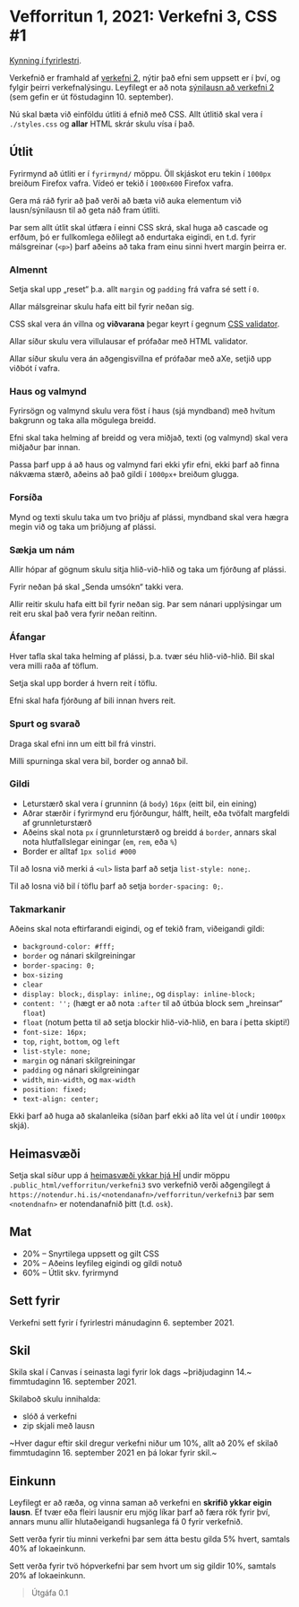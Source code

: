 
# Vefforritun 1, 2021: Verkefni 3, CSS #1

[Kynning í fyrirlestri](https://youtu.be/_q1B4EHQzgQ).

Verkefnið er framhald af [verkefni 2](https://github.com/vefforritun/vef1-2021-v2), nýtir það efni sem uppsett er í því, og fylgir þeirri verkefnalýsingu. Leyfilegt er að nota [sýnilausn að verkefni 2](https://github.com/vefforritun/vef1-2021-v2-synilausn) (sem gefin er út föstudaginn 10. september).

Nú skal bæta við einföldu útliti á efnið með CSS. Allt útlitið skal vera í `./styles.css` og **allar** HTML skrár skulu vísa í það.

## Útlit

Fyrirmynd að útliti er í `fyrirmynd/` möppu. Öll skjáskot eru tekin í `1000px` breiðum Firefox vafra. Vídeó er tekið í `1000x600` Firefox vafra.

Gera má ráð fyrir að það verði að bæta við auka elementum við lausn/sýnilausn til að geta náð fram útliti.

Þar sem allt útlit skal útfæra í einni CSS skrá, skal huga að cascade og erfðum, þó er fullkomlega eðlilegt að endurtaka eigindi, en t.d. fyrir málsgreinar (`<p>`) þarf aðeins að taka fram einu sinni hvert margin þeirra er.

### Almennt

Setja skal upp „reset“ þ.a. allt `margin` og `padding` frá vafra sé sett í `0`.

Allar málsgreinar skulu hafa eitt bil fyrir neðan sig.

CSS skal vera án villna og **viðvarana** þegar keyrt í gegnum [CSS validator](https://jigsaw.w3.org/css-validator/).

Allar síður skulu vera villulausar ef prófaðar með HTML validator.

Allar síður skulu vera án aðgengisvillna ef prófaðar með aXe, setjið upp viðbót í vafra.

### Haus og valmynd

Fyrirsögn og valmynd skulu vera föst í haus (sjá myndband) með hvítum bakgrunn og taka alla mögulega breidd.

Efni skal taka helming af breidd og vera miðjað, texti (og valmynd) skal vera miðjaður þar innan.

Passa þarf upp á að haus og valmynd fari ekki yfir efni, ekki þarf að finna nákvæma stærð, aðeins að það gildi í `1000px+` breiðum glugga.

### Forsíða

Mynd og texti skulu taka um tvo þriðju af plássi, myndband skal vera hægra megin við og taka um þriðjung af plássi.

### Sækja um nám

Allir hópar af gögnum skulu sitja hlið-við-hlið og taka um fjórðung af plássi.

Fyrir neðan þá skal „Senda umsókn“ takki vera.

Allir reitir skulu hafa eitt bil fyrir neðan sig. Þar sem nánari upplýsingar um reit eru skal það vera fyrir neðan reitinn.

### Áfangar

Hver tafla skal taka helming af plássi, þ.a. tvær séu hlið-við-hlið. Bil skal vera milli raða af töflum.

Setja skal upp border á hvern reit í töflu.

Efni skal hafa fjórðung af bili innan hvers reit.

### Spurt og svarað

Draga skal efni inn um eitt bil frá vinstri.

Milli spurninga skal vera bil, border og annað bil.

### Gildi

* Leturstærð skal vera í grunninn (á `body`) `16px` (eitt bil, ein eining)
* Aðrar stærðir í fyrirmynd eru fjórðungur, hálft, heilt, eða tvöfalt margfeldi af grunnleturstærð
* Aðeins skal nota `px` í grunnleturstærð og breidd á `border`, annars skal nota hlutfallslegar einingar (`em`, `rem`, eða `%`)
* Border er alltaf `1px solid #000`

Til að losna við merki á `<ul>` lista þarf að setja `list-style: none;`.

Til að losna við bil í töflu þarf að setja `border-spacing: 0;`.

### Takmarkanir

Aðeins skal nota eftirfarandi eigindi, og ef tekið fram, viðeigandi gildi:

* `background-color: #fff;`
* `border` og nánari skilgreiningar
* `border-spacing: 0;`
* `box-sizing`
* `clear`
* `display: block;`, `display: inline;`,  og `display: inline-block;`
* `content: '';` (hægt er að nota `:after` til að útbúa block sem „hreinsar“ `float`)
* `float` (notum þetta til að setja blockir hlið-við-hlið, en bara í þetta skipti!)
* `font-size: 16px;`
* `top`, `right`, `bottom`, og `left`
* `list-style: none;`
* `margin` og nánari skilgreiningar
* `padding` og nánari skilgreiningar
* `width`, `min-width`, og `max-width`
* `position: fixed;`
* `text-align: center;`

Ekki þarf að huga að skalanleika (síðan þarf ekki að líta vel út í undir `1000px` skjá).

## Heimasvæði

Setja skal síður upp á [heimasvæði ykkar hjá HÍ](https://uts.hi.is/node/155) undir möppu `.public_html/vefforritun/verkefni3` svo verkefnið verði aðgengilegt á `https://notendur.hi.is/<notendanafn>/vefforritun/verkefni3` þar sem `<notendnafn>` er notendanafnið þitt (t.d. `osk`).

## Mat

* 20% – Snyrtilega uppsett og gilt CSS
* 20% – Aðeins leyfileg eigindi og gildi notuð
* 60% – Útlit skv. fyrirmynd

## Sett fyrir

Verkefni sett fyrir í fyrirlestri mánudaginn 6. september 2021.

## Skil

Skila skal í Canvas í seinasta lagi fyrir lok dags ~þriðjudaginn 14.~ fimmtudaginn 16. september 2021.

Skilaboð skulu innihalda:

* slóð á verkefni
* zip skjali með lausn

~Hver dagur eftir skil dregur verkefni niður um 10%, allt að 20% ef skilað fimmtudaginn 16. september 2021 en þá lokar fyrir skil.~

## Einkunn

Leyfilegt er að ræða, og vinna saman að verkefni en **skrifið ykkar eigin lausn**. Ef tvær eða fleiri lausnir eru mjög líkar þarf að færa rök fyrir því, annars munu allir hlutaðeigandi hugsanlega fá 0 fyrir verkefnið.

Sett verða fyrir tíu minni verkefni þar sem átta bestu gilda 5% hvert, samtals 40% af lokaeinkunn.

Sett verða fyrir tvö hópverkefni þar sem hvort um sig gildir 10%, samtals 20% af lokaeinkunn.

> Útgáfa 0.1
